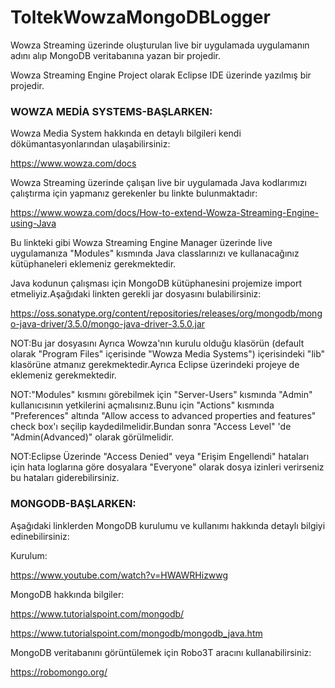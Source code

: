 # ToltekWowzaMongoDBLogger

Wowza Streaming üzerinde oluşturulan live bir uygulamada uygulamanın adını alıp MongoDB veritabanına yazan bir projedir.

Wowza Streaming Engine Project olarak Eclipse IDE üzerinde yazılmış bir projedir.

### WOWZA MEDİA SYSTEMS-BAŞLARKEN:

Wowza Media System hakkında en detaylı bilgileri kendi dökümantasyonlarından ulaşabilirsiniz:

https://www.wowza.com/docs

Wowza Streaming üzerinde çalışan live bir uygulamada Java kodlarımızı çalıştırma için yapmanız gerekenler bu linkte bulunmaktadır:

https://www.wowza.com/docs/How-to-extend-Wowza-Streaming-Engine-using-Java

Bu linkteki gibi Wowza Streaming Engine Manager üzerinde live uygulamanıza "Modules" kısmında Java classlarınızı ve kullanacağınız kütüphaneleri eklemeniz gerekmektedir.

Java kodunun çalışması için MongoDB kütüphanesini projemize import etmeliyiz.Aşağıdaki linkten gerekli jar dosyasını bulabilirsiniz:

https://oss.sonatype.org/content/repositories/releases/org/mongodb/mongo-java-driver/3.5.0/mongo-java-driver-3.5.0.jar

NOT:Bu jar dosyasını Ayrıca Wowza'nın kurulu olduğu klasörün (default olarak "Program Files" içerisinde "Wowza Media Systems") içerisindeki "lib" klasörüne atmanız gerekmektedir.Ayrıca Eclipse üzerindeki projeye de eklemeniz gerekmektedir.

NOT:"Modules" kısmını görebilmek için "Server-Users" kısmında "Admin" kullanıcısının yetkilerini açmalısınız.Bunu için "Actions" kısmında
"Preferences" altında "Allow access to advanced properties and features" check box'ı seçilip kaydedilmelidir.Bundan sonra "Access Level" 'de  "Admin(Advanced)" olarak görülmelidir.

NOT:Eclipse Üzerinde "Access Denied" veya "Erişim Engellendi" hataları için hata loglarına göre dosyalara "Everyone" olarak dosya izinleri verirseniz bu hataları giderebilirsiniz.

### MONGODB-BAŞLARKEN:

Aşağıdaki linklerden MongoDB kurulumu ve kullanımı hakkında detaylı bilgiyi edinebilirsiniz:

Kurulum:

https://www.youtube.com/watch?v=HWAWRHizwwg

MongoDB hakkında bilgiler:

https://www.tutorialspoint.com/mongodb/

https://www.tutorialspoint.com/mongodb/mongodb_java.htm

MongoDB veritabanını görüntülemek için Robo3T aracını kullanabilirsiniz:

https://robomongo.org/





